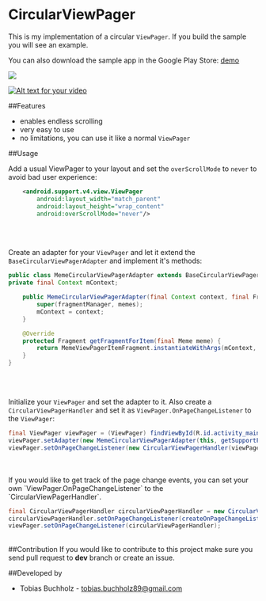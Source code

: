 CircularViewPager
=================

This is my implementation of a circular `ViewPager`. If you build the sample you will see an example.

You can also download the sample app in the Google Play Store: [demo](https://play.google.com/store/apps/details?id=com.tobishiba.circularviewpager)

<img src="https://chart.googleapis.com/chart?cht=qr&chl=https%3A%2F%2Fplay.google.com%2Fstore%2Fapps%2Fdetails%3Fid%3Dcom.tobishiba.circularviewpager&chs=180x180&choe=UTF-8&chld=L|2' alt=" />

[![Alt text for your video](http://img.youtube.com/vi/8L0gHiKz8fI/0.jpg)](https://www.youtube.com/watch?v=8L0gHiKz8fI&feature=youtu.be)

##Features
 - enables endless scrolling
 - very easy to use
 - no limitations, you can use it like a normal `ViewPager`

##Usage

Add a usual ViewPager to your layout and set the `overScrollMode` to `never` to avoid bad user experience:

```xml
	<android.support.v4.view.ViewPager
        android:layout_width="match_parent"
        android:layout_height="wrap_content"
        android:overScrollMode="never"/> 
```
</br>
</br>

Create an adapter for your `ViewPager` and let it extend the `BaseCircularViewPagerAdapter` and implement it's methods:

```java 
public class MemeCircularViewPagerAdapter extends BaseCircularViewPagerAdapter<Meme> {
private final Context mContext;

    public MemeCircularViewPagerAdapter(final Context context, final FragmentManager fragmentManager, final List<Meme> memes) {
        super(fragmentManager, memes);
        mContext = context;
    }

    @Override
    protected Fragment getFragmentForItem(final Meme meme) {
        return MemeViewPagerItemFragment.instantiateWithArgs(mContext, meme);
    }
}
```
</br>
</br>

Initialize your `ViewPager` and set the adapter to it. Also create a `CircularViewPagerHandler` and set it as `ViewPager.OnPageChangeListener` to the `ViewPager`:

```java 
final ViewPager viewPager = (ViewPager) findViewById(R.id.activity_main_view_pager);
viewPager.setAdapter(new MemeCircularViewPagerAdapter(this, getSupportFragmentManager(), Meme.createSampleMemes()));
viewPager.setOnPageChangeListener(new CircularViewPagerHandler(viewPager));
```
</br>
</br>
If you would like to get track of the page change events, you can set your own `ViewPager.OnPageChangeListener` to the `CircularViewPagerHandler`.

```java 
final CircularViewPagerHandler circularViewPagerHandler = new CircularViewPagerHandler(viewPager);
circularViewPagerHandler.setOnPageChangeListener(createOnPageChangeListener());
viewPager.setOnPageChangeListener(circularViewPagerHandler);
```

</br>
##Contribution
If you would like to contribute to this project make sure you send pull request to <b>dev</b> branch or create an issue.

##Developed by
* Tobias Buchholz - <tobias.buchholz89@gmail.com>
